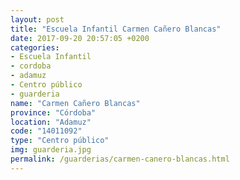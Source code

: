 ```yaml
---
layout: post
title: "Escuela Infantil Carmen Cañero Blancas"
date: 2017-09-20 20:57:05 +0200
categories:
- Escuela Infantil
- cordoba
- adamuz
- Centro público
- guarderia
name: "Carmen Cañero Blancas"
province: "Córdoba"
location: "Adamuz"
code: "14011092"
type: "Centro público"
img: guarderia.jpg
permalink: /guarderias/carmen-canero-blancas.html
---
```

